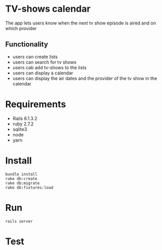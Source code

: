 # TV-shows calendar

The app lets users know when the next tv show episode is aired and on which provider

## Functionality

* users can create lists
* users can search for tv shows
* users cab add tv-shows to the lists
* users can display a calendar
* users can display the air dates and the provider of the tv show in the calendar 

# Requirements

* Rails 6.1.3.2
* ruby 2.7.2
* sqlite3
* node 
* yarn

# Install

    bundle install
    rake db:create
    rake db:migrate
    rake db:fixtures:load

# Run

    rails server     

# Test

